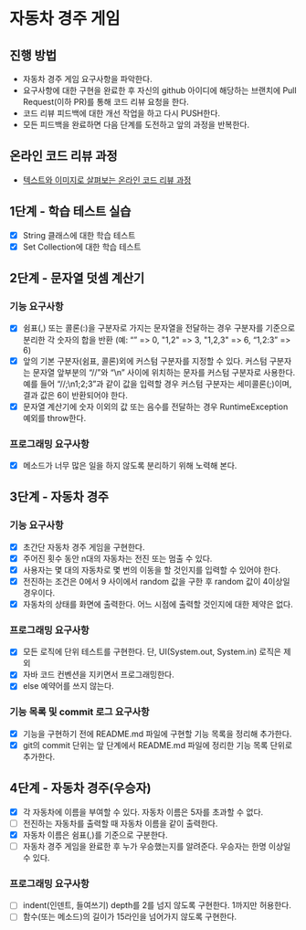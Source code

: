 # 자동차 경주 게임
## 진행 방법
* 자동차 경주 게임 요구사항을 파악한다.
* 요구사항에 대한 구현을 완료한 후 자신의 github 아이디에 해당하는 브랜치에 Pull Request(이하 PR)를 통해 코드 리뷰 요청을 한다.
* 코드 리뷰 피드백에 대한 개선 작업을 하고 다시 PUSH한다.
* 모든 피드백을 완료하면 다음 단계를 도전하고 앞의 과정을 반복한다.

## 온라인 코드 리뷰 과정
* [텍스트와 이미지로 살펴보는 온라인 코드 리뷰 과정](https://github.com/next-step/nextstep-docs/tree/master/codereview)

## 1단계 - 학습 테스트 실습

* [x] String 클래스에 대한 학습 테스트
* [x] Set Collection에 대한 학습 테스트

## 2단계 - 문자열 덧셈 계산기

### 기능 요구사항
* [x] 쉼표(,) 또는 콜론(:)을 구분자로 가지는 문자열을 전달하는 경우 구분자를 기준으로 분리한 각 숫자의 합을 반환 (예: “” => 0, "1,2" => 3, "1,2,3" => 6, “1,2:3” => 6)
* [x] 앞의 기본 구분자(쉼표, 콜론)외에 커스텀 구분자를 지정할 수 있다. 커스텀 구분자는 문자열 앞부분의 “//”와 “\n” 사이에 위치하는 문자를 커스텀 구분자로 사용한다. 예를 들어 “//;\n1;2;3”과 같이 값을 입력할 경우 커스텀 구분자는 세미콜론(;)이며, 결과 값은 6이 반환되어야 한다.
* [x] 문자열 계산기에 숫자 이외의 값 또는 음수를 전달하는 경우 RuntimeException 예외를 throw한다.

### 프로그래밍 요구사항
* [x] 메소드가 너무 많은 일을 하지 않도록 분리하기 위해 노력해 본다.

## 3단계 - 자동차 경주

### 기능 요구사항
* [x] 초간단 자동차 경주 게임을 구현한다.
* [x] 주어진 횟수 동안 n대의 자동차는 전진 또는 멈출 수 있다.
* [x] 사용자는 몇 대의 자동차로 몇 번의 이동을 할 것인지를 입력할 수 있어야 한다.
* [x] 전진하는 조건은 0에서 9 사이에서 random 값을 구한 후 random 값이 4이상일 경우이다.
* [x] 자동차의 상태를 화면에 출력한다. 어느 시점에 출력할 것인지에 대한 제약은 없다.

### 프로그래밍 요구사항
* [x] 모든 로직에 단위 테스트를 구현한다. 단, UI(System.out, System.in) 로직은 제외
* [x] 자바 코드 컨벤션을 지키면서 프로그래밍한다.
* [x] else 예약어를 쓰지 않는다.

### 기능 목록 및 commit 로그 요구사항
* [x] 기능을 구현하기 전에 README.md 파일에 구현할 기능 목록을 정리해 추가한다.
* [x] git의 commit 단위는 앞 단계에서 README.md 파일에 정리한 기능 목록 단위로 추가한다.

## 4단계 - 자동차 경주(우승자)
* [x] 각 자동차에 이름을 부여할 수 있다. 자동차 이름은 5자를 초과할 수 없다.
* [ ] 전진하는 자동차를 출력할 때 자동차 이름을 같이 출력한다.
* [x] 자동차 이름은 쉼표(,)를 기준으로 구분한다.
* [ ] 자동차 경주 게임을 완료한 후 누가 우승했는지를 알려준다. 우승자는 한명 이상일 수 있다.

### 프로그래밍 요구사항
* [ ] indent(인덴트, 들여쓰기) depth를 2를 넘지 않도록 구현한다. 1까지만 허용한다.
* [ ] 함수(또는 메소드)의 길이가 15라인을 넘어가지 않도록 구현한다.
